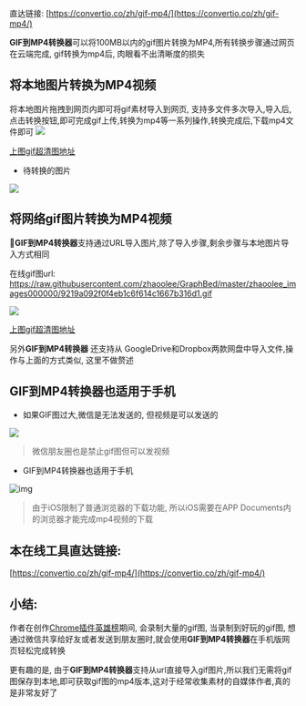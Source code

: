 直达链接: [https://convertio.co/zh/gif-mp4/](https://convertio.co/zh/gif-mp4/)

**GIF到MP4转换器**可以将100MB以内的gif图片转换为MP4,所有转换步骤通过网页在云端完成, gif转换为mp4后, 肉眼看不出清晰度的损失


## 将本地图片转换为MP4视频

将本地图片拖拽到网页内即可将gif素材导入到网页, 支持多文件多次导入,导入后,点击转换按钮,即可完成gif上传,转换为mp4等一系列操作,转换完成后,下载mp4文件即可
![](https://user-images.githubusercontent.com/15868458/73356545-93998300-42d5-11ea-8ffa-12bc1c419436.gif)

[上图gif超清图地址](https://user-images.githubusercontent.com/15868458/73356544-9300ec80-42d5-11ea-8936-86f336593a2e.gif)


- 待转换的图片

![](https://user-images.githubusercontent.com/15868458/73356546-94321980-42d5-11ea-94cc-a8f60e0e1985.gif)

## 将网络gif图片转换为MP4视频

**GIF到MP4转换器**支持通过URL导入图片,除了导入步骤,剩余步骤与本地图片导入方式相同

在线gif图url: https://raw.githubusercontent.com/zhaoolee/GraphBed/master/zhaoolee_images000000/9219a092f0f4eb1c6f614c1667b316d1.gif


![](https://user-images.githubusercontent.com/15868458/73411232-96c95900-433f-11ea-82bb-65d835990e59.gif)

[上图gif超清图地址](https://user-images.githubusercontent.com/15868458/73411233-9761ef80-433f-11ea-8ea7-caa9217f3817.gif)


另外**GIF到MP4转换器** 还支持从 GoogleDrive和Dropbox两款网盘中导入文件,操作与上面的方式类似, 这里不做赘述


## GIF到MP4转换器也适用于手机

- 如果GIF图过大,微信是无法发送的, 但视频是可以发送的

![](https://user-images.githubusercontent.com/15868458/73414119-ccbf0b00-4348-11ea-8208-2f291b4b2923.gif)

> 微信朋友圈也是禁止gif图但可以发视频


- GIF到MP4转换器也适用于手机

![img](https://user-images.githubusercontent.com/15868458/73414824-faa54f00-434a-11ea-8227-560284047992.png)

> 由于iOS限制了普通浏览器的下载功能, 所以iOS需要在APP Documents内的浏览器才能完成mp4视频的下载


## 本在线工具直达链接:

[https://convertio.co/zh/gif-mp4/](https://convertio.co/zh/gif-mp4/)


## 小结:

作者在创作[Chrome插件英雄榜](https://github.com/zhaoolee/ChromeAppHeroes)期间, 会录制大量的gif图, 当录制到好玩的gif图, 想通过微信共享给好友或者发送到朋友圈时,就会使用**GIF到MP4转换器**在手机版网页轻松完成转换

更有趣的是, 由于**GIF到MP4转换器**支持从url直接导入gif图片,所以我们无需将gif图保存到本地,即可获取gif图的mp4版本,这对于经常收集素材的自媒体作者,真的是非常友好了
